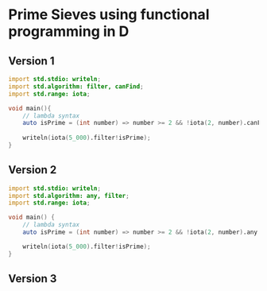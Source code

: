 # Prime Sieves using functional programming in D

## Version 1

```d
import std.stdio: writeln;
import std.algorithm: filter, canFind;
import std.range: iota;

void main(){
    // lambda syntax
	auto isPrime = (int number) => number >= 2 && !iota(2, number).canFind!(x => (number % x) == 0);
	
    writeln(iota(5_000).filter!isPrime);
}
```
## Version 2

```d
import std.stdio: writeln;
import std.algorithm: any, filter;
import std.range: iota;

void main() {
    // lambda syntax
    auto isPrime = (int number) => number >= 2 && !iota(2, number).any!(x => (number % x) == 0);

    writeln(iota(5_000).filter!isPrime);
}
```
## Version 3

```d

```


